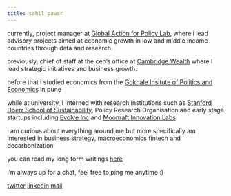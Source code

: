 ```yaml
---
title: sahil pawar
---
```

currently, project manager at [Global Action for Policy Lab](https://cssh.northeastern.edu/gap/), where i lead advisory projects aimed at economic growth in low and middle income countries through data and research. 

previously, chief of staff at the ceo’s office at [Cambridge Wealth](https://www.cambridgewealth.in/) where I lead strategic initiatives and business growth. 

before that i studied economics from the [Gokhale Insitute of Politics and Economics](https://gipe.ac.in) in pune

while at university, I interned with research institutions such as [Stanford Doerr School of Sustainability](https://fuse.stanford.edu/), Policy Research Organisation and early stage startups including [Evolve Inc](https://evolveinc.io/) and [Moonraft Innovation Labs](https://moonraft.com/) 

i am curious about everything around me but more specifically am interested in business strategy, macroeconomics fintech and decarbonization 

you can read my long form writings [here](https://sahilpawar.substack.com)

i’m always up for a chat, feel free to ping me anytime :)

[twitter](https://x.com/1sahilpawar)   [linkedin](https://linkedin.com/in/1sahilpawar)   [mail](mailto:1sahilpawar@gmail.com)








